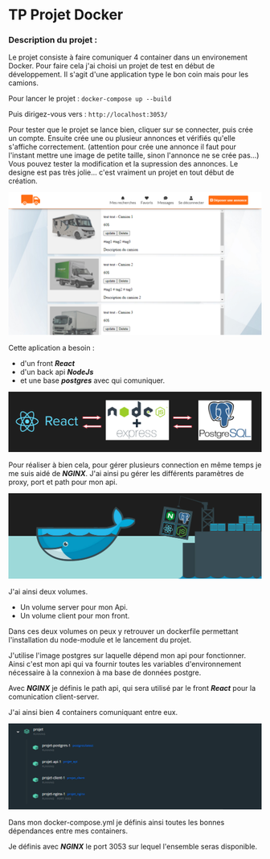 # TP Projet Docker

### Description du projet :  

Le projet consiste à faire comuniquer 4 container dans un environement Docker.
Pour faire cela j'ai choisi un projet de test en début de développement.
Il s'agit d'une application type le bon coin mais pour les camions.

Pour lancer le projet : ``docker-compose up --build``


Puis dirigez-vous vers : ``http://localhost:3053/``

Pour tester que le projet se lance bien, cliquer sur se connecter, puis crée un compte.
Ensuite crée une ou plusieur annonces et vérifiés qu'elle s'affiche correctement. 
(attention pour crée une annonce il faut pour l'instant mettre une image de petite taille, sinon l'annonce ne se crée pas...)
Vous pouvez tester la modification et la supression des annonces.
Le designe est pas très jolie... c'est vraiment un projet en tout début de création.

![alt Exemple application](./images/Exemple1.PNG) 

Cette aplication a besoin :

- d'un front ***React*** 
- d'un back api ***NodeJs*** 
- et une base ***postgres*** avec qui comuniquer.

![alt Exemple application](./images/Shema1.png) 

Pour réaliser à bien cela, pour gérer plusieurs connection en même temps je me suis aidé de ***NGINX***. J'ai ainsi pu gérer les différents paramètres de proxy, port et path pour mon api.

![alt Exemple shema ilustration](./images/solution.png)  

J'ai ainsi deux volumes.

- Un volume server pour mon Api.
- Un volume client pour mon front.

Dans ces deux volumes on peux y retrouver un dockerfile permettant l'installation du node-module et le lancement du projet.

J'utilise l'image postgres sur laquelle dépend mon api pour fonctionner.
Ainsi c'est mon api qui va fournir toutes les variables d'environnement nécessaire à la connexion à ma base de données postgre.

Avec ***NGINX*** je définis le path api, qui sera utilisé par le front ***React*** pour la comunication client-server.

J'ai ainsi bien 4 containers comuniquant entre eux.

![alt Exemple shema ilustration](./images/containers.png)  

Dans mon docker-compose.yml je définis ainsi toutes les bonnes dépendances entre mes containers.



Je définis avec ***NGINX*** le port 3053 sur lequel l'ensemble seras disponible.



